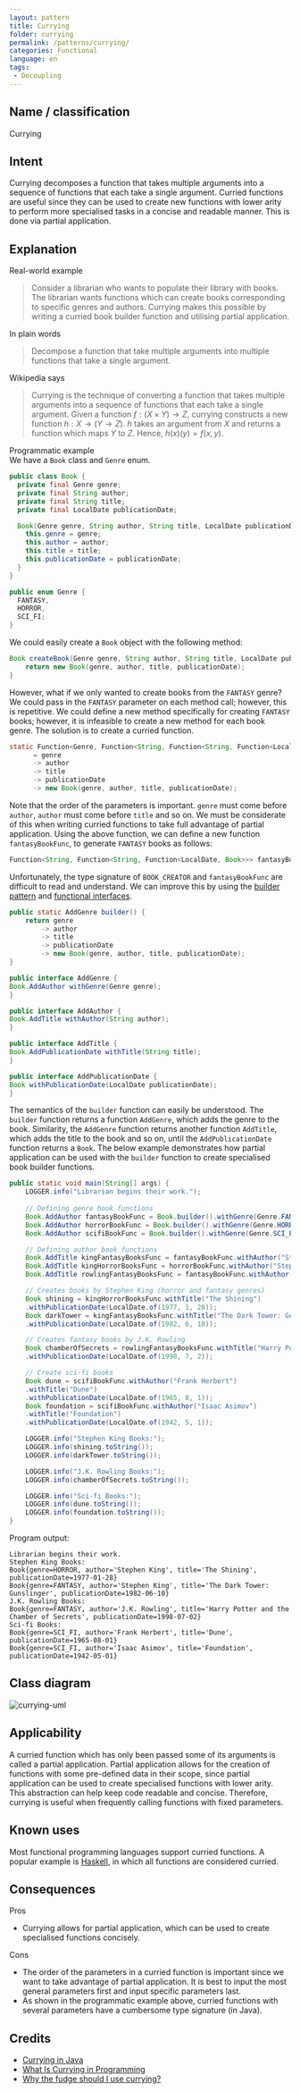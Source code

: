 ```yaml
---
layout: pattern
title: Currying
folder: currying
permalink: /patterns/currying/
categories: Functional
language: en
tags: 
 - Decoupling
---
```


## Name / classification
Currying

## Intent
Currying decomposes a function that takes multiple arguments into a sequence of functions that each take a single argument. 
Curried functions are useful since they can be used to create new functions with lower arity to perform more specialised tasks
in a concise and readable manner. This is done via partial application.

## Explanation
Real-world example
> Consider a librarian who wants to populate their library with books. The librarian wants functions which can create 
> books corresponding to specific genres and authors. Currying makes this possible by writing a curried book builder 
> function and utilising partial application.

In plain words
> Decompose a function that take multiple arguments into multiple functions that take a single argument. 

Wikipedia says
> Currying is the technique of converting a function that takes multiple arguments into a sequence of functions that
> each take a single argument. Given a function $f:(X \times Y) \rightarrow Z$, currying constructs a new function 
> $h:X \rightarrow (Y\rightarrow Z)$. $h$ takes an argument from $X$ and returns a function which maps $Y$ to $Z$. Hence,
> $h(x)(y) = f(x, y)$.

Programmatic example  
We have a `Book` class and `Genre` enum.
```java
public class Book {
  private final Genre genre;
  private final String author;
  private final String title;
  private final LocalDate publicationDate;

  Book(Genre genre, String author, String title, LocalDate publicationDate) {
    this.genre = genre;
    this.author = author;
    this.title = title;
    this.publicationDate = publicationDate;
  }
}

public enum Genre {
  FANTASY,
  HORROR,
  SCI_FI;
}
```
We could easily create a `Book` object with the following method:
```java
Book createBook(Genre genre, String author, String title, LocalDate publicationDate) {
    return new Book(genre, author, title, publicationDate);
}
```
However, what if we only wanted to create books from the `FANTASY` genre? We could pass in the `FANTASY` parameter on each method call; however, this is repetitive. We could define a new method specifically for creating `FANTASY` books; however, it is infeasible to create a new method for each book genre. The solution is to create a curried function.
```java
static Function<Genre, Function<String, Function<String, Function<LocalDate, Book>>>> BOOK_CREATOR
      = genre
      -> author
      -> title
      -> publicationDate
      -> new Book(genre, author, title, publicationDate);
```
Note that the order of the parameters is important. `genre` must come before `author`, `author` must come before `title` and so on. We must be considerate of this when writing curried functions to take full advantage of partial application. Using the above function, we can define a new function `fantasyBookFunc`, to generate `FANTASY` books as follows:
```java
Function<String, Function<String, Function<LocalDate, Book>>> fantasyBookFunc = Book.BOOK_CREATOR.apply(Genre.FANTASY);
```
Unfortunately, the type signature of `BOOK_CREATOR` and `fantasyBookFunc` are difficult to read and understand. We can improve this by using the [builder pattern](https://java-design-patterns.com/patterns/builder/) and [functional interfaces](https://www.geeksforgeeks.org/functional-interfaces-java/#:~:text=A%20functional%20interface%20is%20an,any%20number%20of%20default%20methods). 
```java
public static AddGenre builder() {
    return genre
        -> author
        -> title
        -> publicationDate
        -> new Book(genre, author, title, publicationDate);
}

public interface AddGenre {
Book.AddAuthor withGenre(Genre genre);
}

public interface AddAuthor {
Book.AddTitle withAuthor(String author);
}

public interface AddTitle {
Book.AddPublicationDate withTitle(String title);
}

public interface AddPublicationDate {
Book withPublicationDate(LocalDate publicationDate);
}
```
The semantics of the `builder` function can easily be understood. The `builder` function returns a function `AddGenre`, which adds the genre to the book. Similarity, the `AddGenre` function returns another function `AddTitle`, which adds the title to the book and so on, until the `AddPublicationDate` function returns a `Book`. The below example demonstrates how partial application can be used with the `builder` function to create specialised book builder functions.
```java
public static void main(String[] args) {
    LOGGER.info("Librarian begins their work.");
    
    // Defining genre book functions
    Book.AddAuthor fantasyBookFunc = Book.builder().withGenre(Genre.FANTASY);
    Book.AddAuthor horrorBookFunc = Book.builder().withGenre(Genre.HORROR);
    Book.AddAuthor scifiBookFunc = Book.builder().withGenre(Genre.SCI_FI);

    // Defining author book functions
    Book.AddTitle kingFantasyBooksFunc = fantasyBookFunc.withAuthor("Stephen King");
    Book.AddTitle kingHorrorBooksFunc = horrorBookFunc.withAuthor("Stephen King");
    Book.AddTitle rowlingFantasyBooksFunc = fantasyBookFunc.withAuthor("J.K. Rowling");

    // Creates books by Stephen King (horror and fantasy genres)
    Book shining = kingHorrorBooksFunc.withTitle("The Shining")
    .withPublicationDate(LocalDate.of(1977, 1, 28));
    Book darkTower = kingFantasyBooksFunc.withTitle("The Dark Tower: Gunslinger")
    .withPublicationDate(LocalDate.of(1982, 6, 10));

    // Creates fantasy books by J.K. Rowling
    Book chamberOfSecrets = rowlingFantasyBooksFunc.withTitle("Harry Potter and the Chamber of Secrets")
    .withPublicationDate(LocalDate.of(1998, 7, 2));

    // Create sci-fi books
    Book dune = scifiBookFunc.withAuthor("Frank Herbert")
    .withTitle("Dune")
    .withPublicationDate(LocalDate.of(1965, 8, 1));
    Book foundation = scifiBookFunc.withAuthor("Isaac Asimov")
    .withTitle("Foundation")
    .withPublicationDate(LocalDate.of(1942, 5, 1));

    LOGGER.info("Stephen King Books:");
    LOGGER.info(shining.toString());
    LOGGER.info(darkTower.toString());

    LOGGER.info("J.K. Rowling Books:");
    LOGGER.info(chamberOfSecrets.toString());

    LOGGER.info("Sci-fi Books:");
    LOGGER.info(dune.toString());
    LOGGER.info(foundation.toString());
}
```
Program output:
```
Librarian begins their work.
Stephen King Books:
Book{genre=HORROR, author='Stephen King', title='The Shining', publicationDate=1977-01-28}
Book{genre=FANTASY, author='Stephen King', title='The Dark Tower: Gunslinger', publicationDate=1982-06-10}
J.K. Rowling Books:
Book{genre=FANTASY, author='J.K. Rowling', title='Harry Potter and the Chamber of Secrets', publicationDate=1998-07-02}
Sci-fi Books:
Book{genre=SCI_FI, author='Frank Herbert', title='Dune', publicationDate=1965-08-01}
Book{genre=SCI_FI, author='Isaac Asimov', title='Foundation', publicationDate=1942-05-01}
```

## Class diagram
![currying-uml](./etc/currying.urm.png)

## Applicability
A curried function which has only been passed some of its arguments is called a partial application. Partial application 
allows for the creation of functions with some pre-defined data in their scope, since partial application can be used to
create specialised functions with lower arity. This abstraction can help keep code readable and concise. Therefore, currying is useful when frequently calling functions with fixed parameters.

## Known uses
Most functional programming languages support curried functions. A popular example is [Haskell](https://www.haskell.org/), in which all functions are considered curried. 

## Consequences
Pros
* Currying allows for partial application, which can be used to create specialised functions concisely.

Cons
* The order of the parameters in a curried function is important since we want to take advantage of partial application. It is best to input the most general parameters first and input specific parameters last. 
* As shown in the programmatic example above, curried functions with several parameters have a cumbersome type signature (in Java).

## Credits
* [Currying in Java](https://www.baeldung.com/java-currying)
* [What Is Currying in Programming](https://towardsdatascience.com/what-is-currying-in-programming-56fd57103431#:~:text=Currying%20is%20helpful%20when%20you,concise%2C%20and%20more%20readable%20solution.)
* [Why the fudge should I use currying?](https://medium.com/dailyjs/why-the-fudge-should-i-use-currying-84e4000c8743)